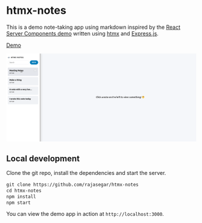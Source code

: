 # htmx-notes

This is a demo note-taking app using markdown inspired by the [React Server Components demo](https://github.com/reactjs/server-components-demo) written using 
[htmx](https://htmx.org) and [Express.js](https://expressjs.com).

[Demo](https://htmx-notes.herokuapp.com)

![htmx notes demo](htmx-notes.gif)

## Local development
Clone the git repo, install the dependencies and start the server.
```
git clone https://github.com/rajasegar/htmx-notes
cd htmx-notes
npm install
npm start
```

You can view the demo app in action at `http://localhost:3000`.
